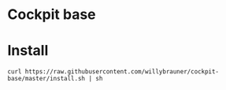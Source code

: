 # Cockpit base

# Install

```shell script
curl https://raw.githubusercontent.com/willybrauner/cockpit-base/master/install.sh | sh
```

